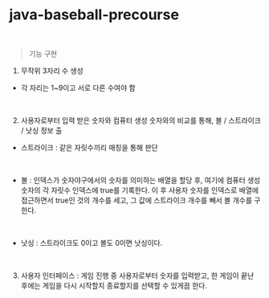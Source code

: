 # java-baseball-precourse

<br/>

> 기능 구현

1. 무작위 3자리 수 생성
- 각 자리는 1~9이고 서로 다른 수여야 함

<br/>

2. 사용자로부터 입력 받은 숫자와 컴퓨터 생성 숫자와의 비교를 통해, 볼 / 스트라이크 / 낫싱 정보 출
- 스트라이크 : 같은 자릿수끼리 매칭을 통해 판단

<br/>

- 볼 : 인덱스가 숫자야구에서의 숫자를 의미하는 배열을 할당 후, 여기에 컴퓨터 생성 숫자의 각 자릿수 인덱스에 true를 기록한다. 이 후 사용자 숫자를 인덱스로 배열에 접근하면서 true인 것의 개수를 세고, 그 값에 스트라이크 개수를 빼서 볼 개수를 구한다.

<br/>

- 낫싱 : 스트라이크도 0이고 볼도 0이면 낫싱이다.

<br/>

3. 사용자 인터페이스 : 게임 진행 중 사용자로부터 숫자를 입력받고, 한 게임이 끝난 후에는 게임을 다시 시작할지 종료할지를 선택할 수 있게끔 한다.
